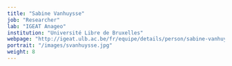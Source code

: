 ```yaml
---
title: "Sabine Vanhuysse"
job: "Researcher"
lab: "IGEAT Anageo"
institution: "Université Libre de Bruxelles"
webpage: "http://igeat.ulb.ac.be/fr/equipe/details/person/sabine-vanhuysse/"
portrait: "/images/svanhuysse.jpg"
weight: 8
---
```


